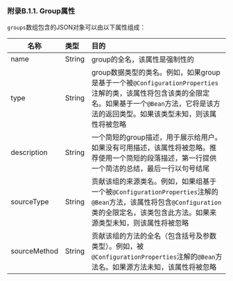 ### 附录B.1.1. Group属性

`groups`数组包含的JSON对象可以由以下属性组成：

|名称|类型|目的|
|----|:----|:----|
|name|String|group的全名，该属性是强制性的|
|type|String|group数据类型的类名。例如，如果group是基于一个被`@ConfigurationProperties`注解的类，该属性将包含该类的全限定名。如果基于一个`@Bean`方法，它将是该方法的返回类型。如果该类型未知，则该属性将被忽略|
|description|String|一个简短的group描述，用于展示给用户。如果没有可用描述，该属性将被忽略。推荐使用一个简短的段落描述，第一行提供一个简洁的总结，最后一行以句号结尾|
|sourceType|String|贡献该组的来源类名。例如，如果组基于一个被`@ConfigurationProperties`注解的`@Bean`方法，该属性将包含`@Configuration`类的全限定名，该类包含此方法。如果来源类型未知，则该属性将被忽略|
|sourceMethod|String|贡献该组的方法的全名（包含括号及参数类型）。例如，被`@ConfigurationProperties`注解的`@Bean`方法名。如果源方法未知，该属性将被忽略|
